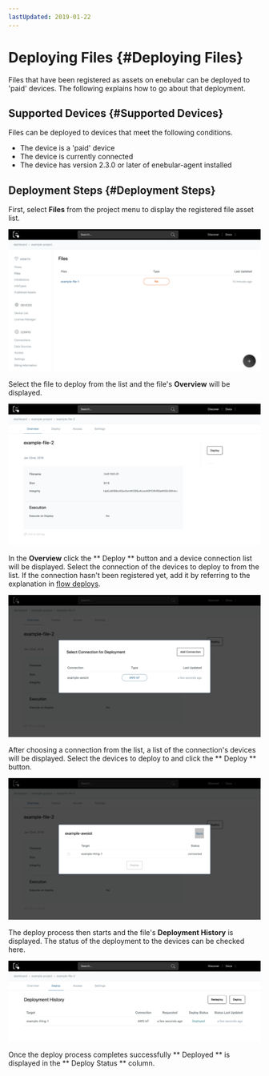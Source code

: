 ```yaml
---
lastUpdated: 2019-01-22
---
```


# Deploying Files {#Deploying Files}

Files that have been registered as assets on enebular can be deployed to 'paid' devices. The following explains how to go about that deployment.

## Supported Devices {#Supported Devices}

Files can be deployed to devices that meet the following conditions.

- The device is a 'paid' device
- The device is currently connected
- The device has version 2.3.0 or later of enebular-agent installed

## Deployment Steps {#Deployment Steps}

First, select **Files** from the project menu to display the registered file asset list.

![File List](./../../img/File/File-list.png)

Select the file to deploy from the list and the file's **Overview** will be displayed.

![File List](./../../img/File/File-overview.png)

In the **Overview** click the ** Deploy ** button and a device connection list will be displayed. Select the connection of the devices to deploy to from the list. If the connection hasn't been registered yet, add it by referring to the explanation in [flow deploys](../Deploy/index.md).

![File List](./../../img/File/DeployFile-connection.png)

After choosing a connection from the list, a list of the connection's devices will be displayed. Select the devices to deploy to and click the ** Deploy ** button.

![File List](./../../img/File/DeployFile-device.png)

The deploy process then starts and the file's **Deployment History** is displayed. The status of the deployment to the devices can be checked here.

![File List](./../../img/File/DeployFile-deployHistory.png)

Once the deploy process completes successfully ** Deployed ** is displayed in the ** Deploy Status ** column.
